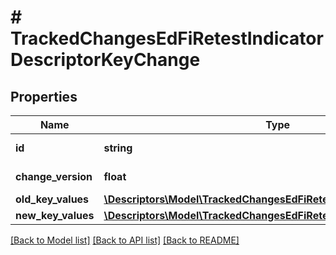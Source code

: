 # # TrackedChangesEdFiRetestIndicatorDescriptorKeyChange

## Properties

Name | Type | Description | Notes
------------ | ------------- | ------------- | -------------
**id** | **string** | Resource identifier | [optional]
**change_version** | **float** | Change version | [optional]
**old_key_values** | [**\Descriptors\Model\TrackedChangesEdFiRetestIndicatorDescriptorKey**](TrackedChangesEdFiRetestIndicatorDescriptorKey.md) |  | [optional]
**new_key_values** | [**\Descriptors\Model\TrackedChangesEdFiRetestIndicatorDescriptorKey**](TrackedChangesEdFiRetestIndicatorDescriptorKey.md) |  | [optional]

[[Back to Model list]](../../README.md#models) [[Back to API list]](../../README.md#endpoints) [[Back to README]](../../README.md)
